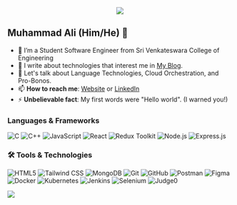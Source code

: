 <p align="center"><img src="https://i.imgur.com/A6bWGFl.gif"/></p>

## Muhammad Ali (Him/He) 🌻
- 🔭 I’m a Student Software Engineer from Sri Venkateswara College of Engineering
- 👯 I write about technologies that interest me in [My Blog](https://thekrishna.in/blogs).
- 💬 Let's talk about Language Technologies, Cloud Orchestration, and Pro-Bonos.
- 📫 **How to reach me**: [Website](https://thekrishna.in/) or [LinkedIn](https://linkedin.com/in/krishnaalagiri/)
- ⚡ **Unbelievable fact**: My first words were "Hello world". (I warned you!)


### Languages & Frameworks
![C](https://img.shields.io/badge/-C-000?logo=c&logoColor=white&style=for-the-badge)
![C++](https://img.shields.io/badge/-C++-000?logo=cplusplus&logoColor=white&style=for-the-badge)
![JavaScript](https://img.shields.io/badge/-JavaScript-000?logo=javascript&logoColor=F7DF1E&style=for-the-badge)
![React](https://img.shields.io/badge/-React-000?logo=react&logoColor=61DAFB&style=for-the-badge)
![Redux Toolkit](https://img.shields.io/badge/-Redux%20Toolkit-000?logo=redux&logoColor=764ABC&style=for-the-badge)
![Node.js](https://img.shields.io/badge/-Node.js-000?logo=node.js&logoColor=339933&style=for-the-badge)
![Express.js](https://img.shields.io/badge/-Express.js-000?logo=express&logoColor=white&style=for-the-badge)



### 🛠 Tools & Technologies

![HTML5](https://img.shields.io/badge/-HTML5-000?logo=html5&logoColor=E34F26&style=for-the-badge)
![Tailwind CSS](https://img.shields.io/badge/-Tailwind%20CSS-000?logo=tailwind-css&logoColor=38B2AC&style=for-the-badge)
![MongoDB](https://img.shields.io/badge/-MongoDB-000?logo=mongodb&logoColor=47A248&style=for-the-badge)
![Git](https://img.shields.io/badge/-Git-000?logo=git&logoColor=F05032&style=for-the-badge)
![GitHub](https://img.shields.io/badge/-GitHub-000?logo=github&logoColor=white&style=for-the-badge)
![Postman](https://img.shields.io/badge/-Postman-000?logo=postman&logoColor=FF6C37&style=for-the-badge)
![Figma](https://img.shields.io/badge/-Figma-000?logo=figma&logoColor=F24E1E&style=for-the-badge)
![Docker](https://img.shields.io/badge/-Docker-000?logo=docker&logoColor=2496ED&style=for-the-badge)
![Kubernetes](https://img.shields.io/badge/-Kubernetes-000?logo=kubernetes&logoColor=326CE5&style=for-the-badge)
![Jenkins](https://img.shields.io/badge/-Jenkins-000?logo=jenkins&logoColor=D24939&style=for-the-badge)
![Selenium](https://img.shields.io/badge/-Selenium-000?logo=selenium&logoColor=43B02A&style=for-the-badge)
![Judge0](https://img.shields.io/badge/-Judge0-000?logo=codeforces&logoColor=white&style=for-the-badge)




<img src="https://imgur.com/rilHVxA.png"/>
